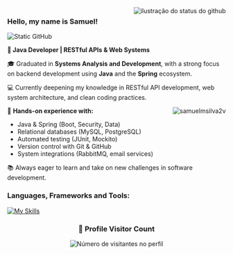 <img align='right' src="https://github-readme-stats.vercel.app/api?username=samuelmsilva2v&show_icons=true&title_color=783c00&text_color=af552e&icon_color=783c00&bg_color=f8efd4&cache_seconds=2300" alt="ilustração do status do github">


### Hello, my name is Samuel!

<img src="https://img.shields.io/static/v1?label=Overview&message=SamuelMaciel&color=f8efd4&style=for-the-badge&logo=GitHub" alt="Static GitHub">

**🚀 Java Developer | RESTful APIs & Web Systems**

🎓 Graduated in **Systems Analysis and Development**, with a strong focus on backend development using **Java** and the **Spring** ecosystem.

💻 Currently deepening my knowledge in RESTful API development, web system architecture, and clean coding practices.

<p><img align="right" src="https://github-readme-stats.vercel.app/api/top-langs?username=samuelmsilva2v&show_icons=true&theme=merko&locale=en&layout=compact&bg_color=f8efd4&title_color=783c00&text_color=af552e&icon_color=783c00" alt="samuelmsilva2v" /></p>

🔧 **Hands-on experience with:**
* Java & Spring (Boot, Security, Data)
* Relational databases (MySQL, PostgreSQL)
* Automated testing (JUnit, Mockito)
* Version control with Git & GitHub
* System integrations (RabbitMQ, email services)

📚 Always eager to learn and take on new challenges in software development.

<h3 align="left">Languages, Frameworks and Tools:</h3> 

<div align="left">
  
  [![My Skills](https://skillicons.dev/icons?i=java,javascript,typescript,spring,angular,mysql,postgres,mongodb,docker,rabbitmq,aws,azure&theme=dark)](https://skillicons.dev)
  
</div> 

<div align="center">
  <h3><b>📍 Profile Visitor Count</b></h3>
</div>

<p align="center">
  <img
    src="https://profile-counter.glitch.me/samuelmsilva2v/count.svg"
    alt="Número de visitantes no perfil"
  />
</p>
